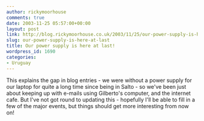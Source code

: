 ```yaml
---
author: rickymoorhouse
comments: true
date: 2003-11-25 05:57:00+00:00
layout: post
link: http://blog.rickymoorhouse.co.uk/2003/11/25/our-power-supply-is-here-at-last/
slug: our-power-supply-is-here-at-last
title: Our power supply is here at last!
wordpress_id: 1690
categories:
- Uruguay
---
```


This explains the gap in blog entries - we were without a power supply for our laptop for quite a long time since being in Salto - so we've been just about keeping up with e-mails using Gilberto's computer, and the internet cafe. But I've not got round to updating this - hopefully I'll be able to fill in a few of the major events, but things should get more interesting from now on!
